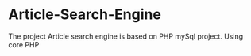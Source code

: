 # Article-Search-Engine
The project Article search engine is based on PHP mySql project. Using core PHP
